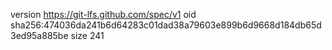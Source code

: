 version https://git-lfs.github.com/spec/v1
oid sha256:474036da241b6d64283c01dad38a79603e899b6d9668d184db65d3ed95a885be
size 241
